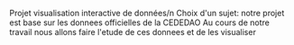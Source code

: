 Projet visualisation interactive de données/n
Choix d'un sujet:
notre projet est base sur les donnees officielles de la CEDEDAO
Au cours de notre travail nous allons faire l'etude de ces donnees et de les visualiser
